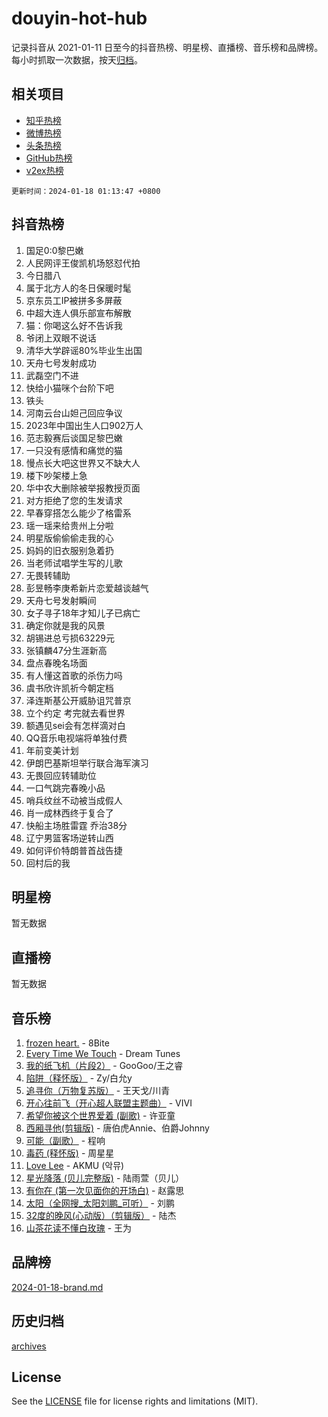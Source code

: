 # douyin-hot-hub

记录抖音从 2021-01-11 日至今的抖音热榜、明星榜、直播榜、音乐榜和品牌榜。每小时抓取一次数据，按天[归档](archives)。

## 相关项目

- [知乎热榜](https://github.com/lonnyzhang423/zhihu-hot-hub)
- [微博热榜](https://github.com/lonnyzhang423/weibo-hot-hub)
- [头条热榜](https://github.com/lonnyzhang423/toutiao-hot-hub)
- [GitHub热榜](https://github.com/lonnyzhang423/github-hot-hub)
- [v2ex热榜](https://github.com/lonnyzhang423/v2ex-hot-hub)


`更新时间：2024-01-18 01:13:47 +0800`

## 抖音热榜

1. 国足0:0黎巴嫩
1. 人民网评王俊凯机场怒怼代拍
1. 今日腊八
1. 属于北方人的冬日保暖时髦
1. 京东员工IP被拼多多屏蔽
1. 中超大连人俱乐部宣布解散
1. 猫：你喝这么好不告诉我
1. 爷闭上双眼不说话
1. 清华大学辟谣80%毕业生出国
1. 天舟七号发射成功
1. 武磊空门不进
1. 快给小猫咪个台阶下吧
1. 铁头
1. 河南云台山妲己回应争议
1. 2023年中国出生人口902万人
1. 范志毅赛后谈国足黎巴嫩
1. 一只没有感情和痛觉的猫
1. 慢点长大吧这世界又不缺大人
1. 楼下吵架楼上急
1. 华中农大删除被举报教授页面
1. 对方拒绝了您的生发请求
1. 早春穿搭怎么能少了格雷系
1. 瑶一瑶来给贵州上分啦
1. 明星版偷偷偷走我的心
1. 妈妈的旧衣服别急着扔
1. 当老师试唱学生写的儿歌
1. 无畏转辅助
1. 彭昱畅李庚希新片恋爱越谈越气
1. 天舟七号发射瞬间
1. 女子寻子18年才知儿子已病亡
1. 确定你就是我的风景
1. 胡锡进总亏损63229元
1. 张镇麟47分生涯新高
1. 盘点春晚名场面
1. 有人懂这首歌的杀伤力吗
1. 虞书欣许凯祈今朝定档
1. 泽连斯基公开威胁诅咒普京
1. 立个约定 考完就去看世界
1. 额遇见sei会有怎样滴对白
1. QQ音乐电视端将单独付费
1. 年前变美计划
1. 伊朗巴基斯坦举行联合海军演习
1. 无畏回应转辅助位
1. 一口气跳完春晚小品
1. 哨兵纹丝不动被当成假人
1. 肖一成林西终于复合了
1. 快船主场胜雷霆 乔治38分
1. 辽宁男篮客场逆转山西
1. 如何评价特朗普首战告捷
1. 回村后的我

## 明星榜

暂无数据

## 直播榜

暂无数据

## 音乐榜

1. [frozen heart.](https://sf86-cdn-tos.douyinstatic.com/obj/tos-cn-ve-2774/oIIWJfyjIACZA9zQMtnJ6hQQhFC4vhCupoRBsO) - 8Bite
1. [Every Time We Touch](https://sf3-cdn-tos.douyinstatic.com/obj/tos-cn-ve-2774/ogN6lUKQeBBfEVhIOMikG1CcJjugxk1tztZyhP) - Dream Tunes
1. [我的纸飞机（片段2）](https://sf86-cdn-tos.douyinstatic.com/obj/tos-cn-ve-2774/oM2ZrKcg2CD5AeRB2gkeXOFB1IxAGJdZPazYHf) - GooGoo/王之睿
1. [陷阱（释怀版）](https://sf3-cdn-tos.douyinstatic.com/obj/tos-cn-ve-2774/oE8C21LeZrzKLDFfQYgMzx4GAIHageG5IzayY7) - Zy/白允y
1. [追寻你（万物复苏版）](https://sf86-cdn-tos.douyinstatic.com/obj/tos-cn-ve-2774/oYeAZJsbjIDit9APmBg8u6uDUQnHmoCf3gbo74) - 王天戈/川青
1. [开心往前飞（开心超人联盟主题曲）](https://sf3-cdn-tos.douyinstatic.com/obj/tos-cn-ve-2774/9d8fb7c82cf1421fb93a9fe925275e0a) - VIVI
1. [希望你被这个世界爱着 (副歌)](https://sf3-cdn-tos.douyinstatic.com/obj/tos-cn-ve-2774/oUHCmWQfZlE3QQBKBeD8rCFLpJzPgCpImhsxMt) - 许亚童
1. [西厢寻他(剪辑版)](https://sf86-cdn-tos.douyinstatic.com/obj/tos-cn-ve-2774/oUsAVfAQKlRNxEv5qxvIB8o5qmIWUcXbzJKJhw) - 唐伯虎Annie、伯爵Johnny
1. [可能（副歌）](https://sf86-cdn-tos.douyinstatic.com/obj/tos-cn-ve-2774/cde1731888894259b333569393c2fb51) - 程响
1. [毒药 (释怀版)](https://sf86-cdn-tos.douyinstatic.com/obj/tos-cn-ve-2774/oYILMEAzspdZBIzy4frJNB8ZHPHWAhiwowd4Ad) - 周星星
1. [Love Lee](https://sf6-cdn-tos.douyinstatic.com/obj/tos-cn-ve-2774/o05GbkJGbCBTdDnMtB0fwOYgkeZp23vrWQDQBS) - AKMU (악뮤)
1. [星光降落 (贝儿完整版)](https://sf3-cdn-tos.douyinstatic.com/obj/tos-cn-ve-2774/okwB9hAwyAtsFFkFBzAX1hOOfQuIoMNs0W2Mwr) - 陆雨萱（贝儿）
1. [有你在 (第一次见面你的开场白)](https://sf3-cdn-tos.douyinstatic.com/obj/tos-cn-ve-2774/oAthrQ3ClJBfI57uBoFEgNDYtNCZ0TSYQQfxQ0) - 赵露思
1. [太阳（全网搜_太阳刘鹏_可听）](https://sf86-cdn-tos.douyinstatic.com/obj/tos-cn-ve-2774/ogWbyIQnlBFImVbeDocRdCIYtBHlbJXgfZMvgz) - 刘鹏
1. [32度的晚风(心动版）（剪辑版）](https://sf86-cdn-tos.douyinstatic.com/obj/tos-cn-ve-2774/owNyabsyWdzUulxhoJfK8IBXgp0UMQAHpvGh2B) - 陆杰
1. [山茶花读不懂白玫瑰](https://sf86-cdn-tos.douyinstatic.com/obj/tos-cn-ve-2774/osfn8B7DktrRHEPJgPCfDbw7QDQEkwC16BxZg9) - 王为

## 品牌榜

[2024-01-18-brand.md](archives/2024-01-18-brand.md)

## 历史归档

[archives](archives)

## License

See the [LICENSE](LICENSE) file for license rights and limitations (MIT).

